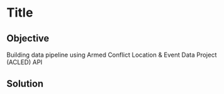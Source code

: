 # Title

## Objective

Building data pipeline using Armed Conflict Location & Event Data Project (ACLED) API


## Solution

```

```